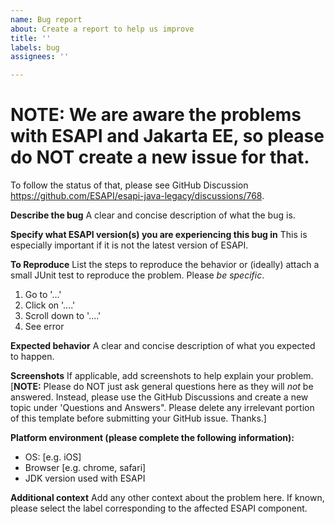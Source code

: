 ```yaml
---
name: Bug report
about: Create a report to help us improve
title: ''
labels: bug
assignees: ''

---
```

# NOTE: We are aware the problems with ESAPI and Jakarta EE, so please do NOT create a new issue for that.
To follow the status of that, please see GitHub Discussion https://github.com/ESAPI/esapi-java-legacy/discussions/768.

**Describe the bug**
A clear and concise description of what the bug is.

**Specify what ESAPI version(s) you are experiencing this bug in**
This is especially important if it is not the latest version of ESAPI.

**To Reproduce**
List the steps to reproduce the behavior or (ideally) attach a small JUnit test to reproduce the problem. Please _be specific_.
1. Go to '...'
2. Click on '....'
3. Scroll down to '....'
4. See error

**Expected behavior**
A clear and concise description of what you expected to happen.

**Screenshots**
If applicable, add screenshots to help explain your problem.
[**NOTE:** Please do NOT just ask general questions here as they will _not_ be answered. Instead, please use the GitHub Discussions and create a new topic under 'Questions and Answers".
Please delete any irrelevant portion of this template before submitting your GitHub issue. Thanks.]

**Platform environment (please complete the following information):**
 - OS: [e.g. iOS]
 - Browser [e.g. chrome, safari]
 - JDK version used with ESAPI

**Additional context**
Add any other context about the problem here.
If known, please select the label corresponding to the affected ESAPI component.
